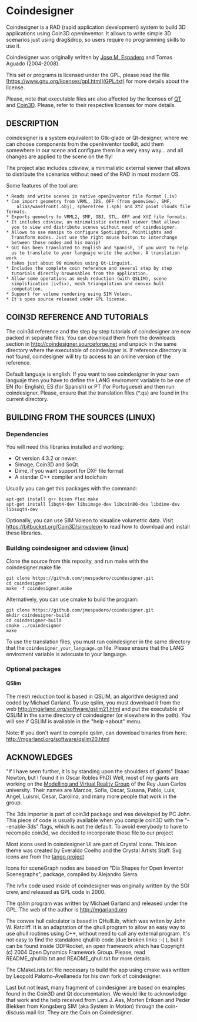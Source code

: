 Coindesigner
============

Coindesigner is a RAD (rapid application development) system to build 3D applications 
using Coin3D openInventor. It allows to write simple 3D scenarios just using 
drag&drop, so users require no programming skills to use it. 

Coindesigner was originally written by [Jose M. Espadero](https://github.com/jmespadero) and Tomas Aguado (2004-2008).

This set or programs is licensed under the GPL, please read the file [https://www.gnu.org/licenses/gpl.html](GPL.txt) for more details about the license.

Please, note that executable files are also affected by the licenses of 
[QT](https://www.qt.io/licensing/) and [Coin3D](https://bitbucket.org/Coin3D/coin/wiki/Home). 
Please, refer to their respective licenses for more details.


## DESCRIPTION

coindesigner is a system equivalent to Gtk-glade or Qt-designer, where we can
choose components from the openInventor toolkit, add them somewhere in our
scene and configure them in a very easy way... and all changes are applied
to the scene on the fly!

The project also includes cdsview, a minimalistic external viewer that allows
to distribute the scenarios without need of the RAD in most modern OS.

Some features of the tool are:

    * Reads and write scenes in native openInventor file format (.iv)
    * Can import geometry from VRML, 3DS, OFF (from geomview), SMF, 
        alias/wavefront(.obj), sphereTree (.sph) and XYZ point clouds file formats. 
    * Exports geometry to VRML2, SMF, OBJ, STL, OFF and XYZ file formats.
    * It includes cdsview, an minimalistic external viewer that allows
      you to view and distribute scenes without need of coindesigner.
    * Allows to use manips to configure SpotLights, PointLights and 
      Transform nodes. Just use the right mouse button to interchange 
      between those nodes and his manip!
    * GUI has been translated to English and Spanish, if you want to help
      us to translate to your languaje write the author. A translation work
      takes just about 90 minutes using Qt-Linguist.
    * Includes the complete coin reference and several step by step
      tutorials directly brownsables from the application.
    * Allow some operations as mesh reduction (with QSLIM), scene
      simplification (ivfix), mesh triangulation and convex hull
      computation.
    * Support for volume rendering using SIM Voleon.
    * It's open source released under GPL license. 

## COIN3D REFERENCE AND TUTORIALS

The coin3d reference and the step by step tutorials of coindesigner
are now packed in separate files. You can download them from the
downloads section in http://coindesigner.sourceforge.net and
unpack in the same directory where the executable of coindesigner is.
If reference directory is not found, coindesigner will try to access to
an online version of the reference.

Default languaje is english. If you want to see coindesigner in your own
languaje then you have to define the LANG enviroment variable to be one of
EN (for English), ES (for Spanish) or PT (for Portuguese) and then run 
coindesigner. Please, ensure that the translation files (*.qs) are found 
in the current directory.

## BUILDING FROM THE SOURCES (LINUX)

### Dependencies
You will need this libraries installed and working:
 
 * Qt version 4.3.2 or newer.
 * Simage, Coin3D and SoQt. 
 * Dime, if you want support for DXF file format
 * A standar C++ compiler and toolchain
 
Usually you can get this packages with the command:

```
apt-get install g++ bison flex make 
apt-get install libqt4-dev libsimage-dev libcoin80-dev libdime-dev libsoqt4-dev 
```

Optionally, you can use SIM Voleon to visualice volumetric data. Visit 
   https://bitbucket.org/Coin3D/simvoleon to read how to download and install these libraries.

### Building coindesigner and cdsview (linux)

Clone the source from this reposity, and run make with the coindesigner.make file

```
git clone https://github.com/jmespadero/coindesigner.git
cd coindesigner
make -f coindesigner.make 
```

Alternatively, you can use cmake to build the program:

```
git clone https://github.com/jmespadero/coindesigner.git
mkdir coindesigner-build
cd coindesigner-build
cmake ../coindesigner
make   
```

To use the translation files, you must run coindesigner in the 
same directory that the `coindesigner_your_language.qm` file. Please
ensure that the LANG enviroment variable is adecuate to your language.

### Optional packages

#### QSlim

The mesh reduction tool is based in QSLIM, an algorithm designed and 
coded by Michael Garland. To use qslim, you must download it from the web
http://mgarland.org/software/qslim21.html and put the 
executable of QSLIM in the same directory of coindesigner (or elsewhere
in the path). You will see if QSLIM is available in the "help->about" menu.

Note: If you don't want to compile qslim, can download binaries from here:
http://mgarland.org/software/qslim20.html


## ACKNOWLEDGES

"If I have seen further, it is by standing upon the shoulders of giants"
(Isaac Newton, but I found it in Oscar Robles PhD)
Well, most of my giants are working on the [Modelling and Virtual Reality
Group](http://www.gmrv.es) of the Rey Juan Carlos university. Their names are Marcos, Sofía, Oscar,
Susana, Pablo, Luis, Angel, Luismi, Cesar, Carolina, and many more people that
work in the group.

The 3ds importer is part of coin3d package and was developed by PC John.
This piece of code is usually available when you compile coin3D with
the "--enable-3ds" flags, which is not the default. To avoid everybody 
to have to recompile coin3d, we decided to incorporate those file to
our project

Most icons used in coindesigner UI are part of Crystal Icons. This icon 
theme was created by Everaldo Coelho and the Crystal Artists Staff. 
Svg icons are from the [tango project](http://tango.freedesktop.org/)

Icons for sceneGraph nodes are based on "Dia Shapes for Open Inventor Scenegraphs",
package, compiled by Alejandro Sierra.
 
The ivfix code used inside of coindesigner was originally written by 
the SGI crew, and released as GPL code in 2000. 

The qslim program was written by Michael Garland and released under the 
GPL. The web of the author is http://mgarland.org

The convex hull calculator is based in QHullLib, which was writen by 
John W. Ratcliff. It is an adaptation of the qhull program to allow 
an easy way to use qhull routines using C++, without need to call any
external program. It's not easy to find the standalone qhulllib code
(due broken links :-( ), but it can be found inside ODFRocket, an open
framework which has Copyright (c) 2004 Open Dynamics Framework Group.
Please, read README_qhulllib.txt and README_qhull.txt for more details.

The CMakeLists.txt file necessary to build the app using cmake was written
by Leopold Palomo-Avellaneda for his own fork of coindesigner.

Last but not least, many fragment of coindesigner are based on examples found in
the Coin3D and Qt documentation. We would like to acknowledge that work and 
the help received from Lars J. Aas, Morten Eriksen and Peder Blekken from 
Kongsberg SIM (aka System in Motion) through the coin-discuss mail list.
They are the Coin on Coindesigner.


